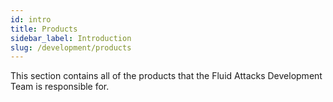 ```yaml
---
id: intro
title: Products
sidebar_label: Introduction
slug: /development/products
---
```


This section contains all of the products
that the Fluid Attacks Development Team
is responsible for.
